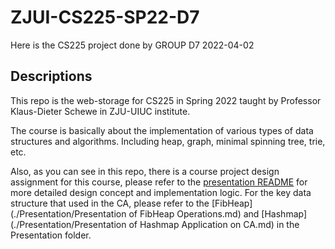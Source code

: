 # ZJUI-CS225-SP22-D7
Here is the CS225 project done by GROUP D7
2022-04-02

## Descriptions

This repo is the web-storage for CS225 in Spring 2022 taught by Professor Klaus-Dieter Schewe in ZJU-UIUC institute.

The course is basically about the implementation of various types of data structures and algorithms. Including heap, graph, minimal spinning tree, trie, etc.

Also, as you can see in this repo, there is a course project design assignment for this course, please refer to the [presentation README](./[Presentation/README.md]) for more detailed design concept and implementation logic. For the key data structure that used in the CA, please refer to the [FibHeap](./Presentation/Presentation of FibHeap Operations.md) and [Hashmap](./Presentation/Presentation of Hashmap Application on CA.md) in the Presentation folder.

